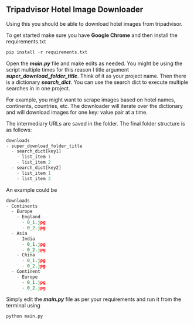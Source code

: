 ## Tripadvisor Hotel Image Downloader

Using this you should be able to download hotel images from tripadvisor. 

To get started make sure you have **Google Chrome** and then install the requirements.txt

```python
pip install -r requirements.txt
```

Open the _**main.py**_ file and make edits as needed. You might be using the script multiple times for this reason I title argument _**super\_download\_folder\_title**_. Think of it as your project name. Then there is a dictionary _**search\_dict**_. You can use the search dict to execute multiple searches in in one project. 

For example, you might want to scrape images based on hotel names, continents, countries, etc. The downloader will iterate over the dictionary and will download images for one key: value pair at a time. 

The intermediary URLs are saved in the folder. The final folder structure is as follows:

```python
downloads
- super_download_folder_title
  - search_dict[key1]
    - list_item 1
    - list_item 2
  - search_dict[key2]
    - list_item 1
    - list_item 2
```

An example could be

```python
downloads
- Continents
  - Europe
    - England
      - 0_1.jpg
      - 0_2.jpg
  - Asia
    - India
      - 0_1.jpg
      - 0_2.jpg
    - China
      - 0_1.jpg
      - 0_2.jpg
  - Continent
    - Europe
      - 0_1.jpg
      - 0_2.jpg
```

Simply edit the _**main.py**_ file as per your requirements and run it from the terminal using

```python
python main.py
```
